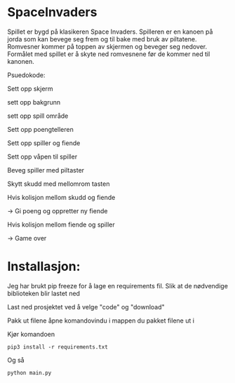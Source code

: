 # SpaceInvaders
Spillet er bygd på klasikeren Space Invaders. Spilleren er en kanoen på jorda som kan bevege seg frem og til bake med bruk av piltatene. Romvesner kommer på toppen av skjermen og beveger seg nedover. Formålet med spillet er å skyte ned romvesnene før de kommer ned til kanonen. 

Psuedokode:

Sett opp skjerm

sett opp bakgrunn 

sett opp spill område

Sett opp poengtelleren 

Sett opp spiller og fiende

Sett opp våpen til spiller

Beveg spiller med piltaster

Skytt skudd med mellomrom tasten

Hvis kolisjon mellom skudd og fiende

-> Gi poeng og oppretter ny fiende

Hvis kolisjon mellom fiende og spiller

-> Game over

# Installasjon:

Jeg har brukt pip freeze for å lage en requirements fil. Slik at de nødvendige biblioteken blir lastet ned

Last ned prosjektet ved å  velge "code" og "download"

Pakk ut filene åpne komandovindu i mappen du pakket filene ut i 

Kjør komandoen 

`pip3 install -r requirements.txt`

Og så 

`python main.py`
